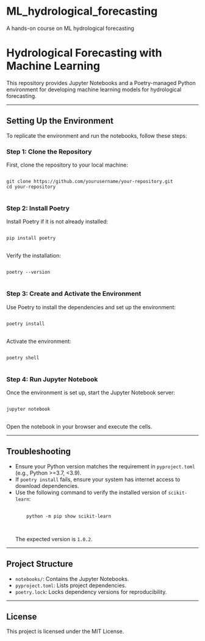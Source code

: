# ML_hydrological_forecasting
A hands-on course on ML hydrological forecasting
<h1>Hydrological Forecasting with Machine Learning</h1>

<p>This repository provides Jupyter Notebooks and a Poetry-managed Python environment for developing machine learning models for hydrological forecasting.</p>

<hr>

<h2>Setting Up the Environment</h2>

<p>To replicate the environment and run the notebooks, follow these steps:</p>

<h3>Step 1: Clone the Repository</h3>
<p>First, clone the repository to your local machine:</p>
<pre>
<code>
git clone https://github.com/yourusername/your-repository.git
cd your-repository
</code>
</pre>

<h3>Step 2: Install Poetry</h3>
<p>Install Poetry if it is not already installed:</p>
<pre>
<code>
pip install poetry
</code>
</pre>
<p>Verify the installation:</p>
<pre>
<code>
poetry --version
</code>
</pre>

<h3>Step 3: Create and Activate the Environment</h3>
<p>Use Poetry to install the dependencies and set up the environment:</p>
<pre>
<code>
poetry install
</code>
</pre>
<p>Activate the environment:</p>
<pre>
<code>
poetry shell
</code>
</pre>

<h3>Step 4: Run Jupyter Notebook</h3>
<p>Once the environment is set up, start the Jupyter Notebook server:</p>
<pre>
<code>
jupyter notebook
</code>
</pre>
<p>Open the notebook in your browser and execute the cells.</p>

<hr>

<h2>Troubleshooting</h2>
<ul>
  <li>Ensure your Python version matches the requirement in <code>pyproject.toml</code> (e.g., Python >=3.7, <3.9).</li>
  <li>If <code>poetry install</code> fails, ensure your system has internet access to download dependencies.</li>
  <li>Use the following command to verify the installed version of <code>scikit-learn</code>:
    <pre>
    <code>
    python -m pip show scikit-learn
    </code>
    </pre>
    The expected version is <code>1.0.2</code>.
  </li>
</ul>

<hr>

<h2>Project Structure</h2>
<ul>
  <li><code>notebooks/</code>: Contains the Jupyter Notebooks.</li>
  <li><code>pyproject.toml</code>: Lists project dependencies.</li>
  <li><code>poetry.lock</code>: Locks dependency versions for reproducibility.</li>
</ul>

<hr>

<h2>License</h2>
<p>This project is licensed under the MIT License.</p>